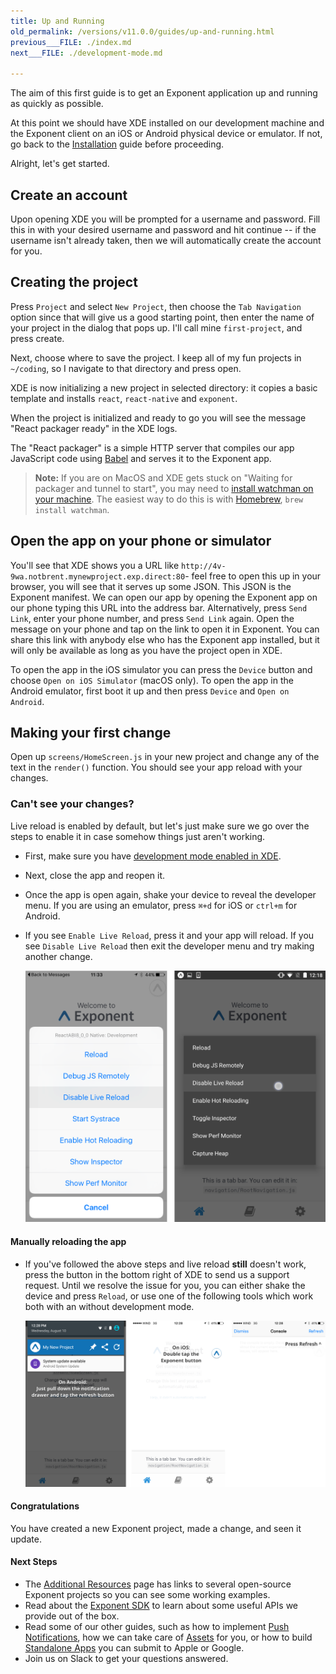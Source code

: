 ```yaml
---
title: Up and Running
old_permalink: /versions/v11.0.0/guides/up-and-running.html
previous___FILE: ./index.md
next___FILE: ./development-mode.md

---
```


The aim of this first guide is to get an Exponent application up and running as quickly as possible.

At this point we should have XDE installed on our development machine and the Exponent client on an iOS or Android physical device or emulator. If not, go back to the [Installation](https://docs.getexponent.com/versions/introduction/installation.html) guide before proceeding.

Alright, let's get started.

## Create an account

Upon opening XDE you will be prompted for a username and password. Fill this in with your desired username and password and hit continue -- if the username isn't already taken, then we will automatically create the account for you.

## Creating the project

Press `Project` and select `New Project`, then choose the `Tab Navigation` option since that will give us a good starting point, then enter the name of your project in the dialog that pops up. I'll call mine `first-project`, and press create.

Next, choose where to save the project. I keep all of my fun projects in `~/coding`, so I navigate to that directory and press open.

XDE is now initializing a new project in selected directory: it copies a basic template and installs `react`, `react-native` and `exponent`.

When the project is initialized and ready to go you will see the message "React packager ready" in the XDE logs.

The "React packager" is a simple HTTP server that compiles our app JavaScript code using [Babel](https://babeljs.io/) and serves it to the Exponent app.

> **Note:** If you are on MacOS and XDE gets stuck on "Waiting for packager and tunnel to start", you may need to [install watchman on your machine](https://facebook.github.io/watchman/docs/install.html#build-install). The easiest way to do this is with [Homebrew](http://brew.sh/), `brew install watchman`.

## Open the app on your phone or simulator

You'll see that XDE shows you a URL like `http://4v-9wa.notbrent.mynewproject.exp.direct:80`- feel free to open this up in your browser, you will see that it serves up some JSON. This JSON is the Exponent manifest. We can open our app by opening the Exponent app on our phone typing this URL into the address bar. Alternatively, press `Send Link`, enter your phone number, and press `Send Link` again. Open the message on your phone and tap on the link to open it in Exponent. You can share this link with anybody else who has the Exponent app installed, but it will only be available as long as you have the project open in XDE.

To open the app in the iOS simulator you can press the `Device` button and choose `Open on iOS Simulator` (macOS only). To open the app in the Android emulator, first boot it up and then press `Device` and `Open on Android`.

## Making your first change

Open up `screens/HomeScreen.js` in your new project and change any of the text in the `render()` function. You should see your app reload with your changes.

### Can't see your changes?

Live reload is enabled by default, but let's just make sure we go over the steps to enable it in case somehow things just aren't working.

-   First, make sure you have [development mode enabled in XDE](https://docs.getexponent.com/versions/v11.0.0/development-mode.html#development-mode).

-   Next, close the app and reopen it.

-   Once the app is open again, shake your device to reveal the developer menu. If you are using an emulator, press `⌘+d` for iOS or `ctrl+m` for Android.

-   If you see `Enable Live Reload`, press it and your app will reload. If you see `Disable Live Reload` then exit the developer menu and try making another change.

    [![In-app developer menu](./developer-menu.png)](https://docs.getexponent.com/_images/developer-menu.png)

#### Manually reloading the app

-   If you've followed the above steps and live reload **still** doesn't work, press the button in the bottom right of XDE to send us a support request. Until we resolve the issue for you, you can either shake the device and press `Reload`, or use one of the following tools which work both with an without development mode.

    [![Refresh using Exponent buttons](./exponent-refresh.png)](https://docs.getexponent.com/_images/exponent-refresh.png)

#### Congratulations

You have created a new Exponent project, made a change, and seen it update.

#### Next Steps

-   The [Additional Resources](https://docs.getexponent.com/versions/introduction/additional-resources.html#additional-resources) page has links to several open-source Exponent projects so you can see some working examples.
-   Read about the [Exponent SDK](https://docs.getexponent.com/versions/sdk/index.html#exponent-sdk) to learn about some useful APIs we provide out of the box.
-   Read some of our other guides, such as how to implement [Push Notifications](https://docs.getexponent.com/versions/v11.0.0/push-notifications.html#push-notifications), how we can take care of [Assets](https://docs.getexponent.com/versions/v11.0.0/preloading-and-caching-assets.html#all-about-assets) for you, or how to build [Standalone Apps](https://docs.getexponent.com/versions/v11.0.0/building-standalone-apps.html#building-standalone-apps) you can submit to Apple or Google.
-   Join us on Slack to get your questions answered.

